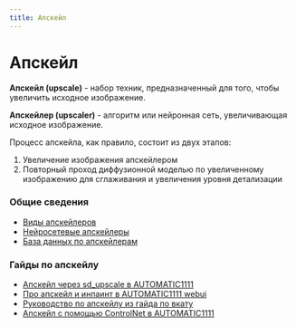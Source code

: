 ```yaml
---
title: Апскейл
---
```


# Апскейл

**Апскейл (upscale)** - набор техник, предназначенный для того, чтобы увеличить исходное изображение.  

**Апскейлер (upscaler)** - алгоритм или нейронная сеть, увеличивающая исходное изображение.  

Процесс апскейла, как правило, состоит из двух этапов:  

1. Увеличение изображения апскейлером  
2. Повторный проход диффузионной моделью по увеличенному изображению для сглаживания и увеличения уровня детализации  

### Общие сведения
* [Виды апскейлеров](./upscalers-types.md)  
* [Нейросетевые апскейлеры](./neural-upscalers.md)  
* [База данных по апскейлерам](https://openmodeldb.info)  

### Гайды по апскейлу
* [Апскейл через sd_upscale в AUTOMATIC1111](https://rentry.co/sd__upscale)  
* [Про апскейл и инпаинт в AUTOMATIC1111 webui](https://rentry.co/SD_upscale)  
* [Руководство по апскейлу из гайда по вкату](https://rentry.co/2ch_nai_guide#апскейл)  
* [Апскейл с помощью ControlNet в AUTOMATIC1111](https://rentry.co/UpscaleByControl)  

